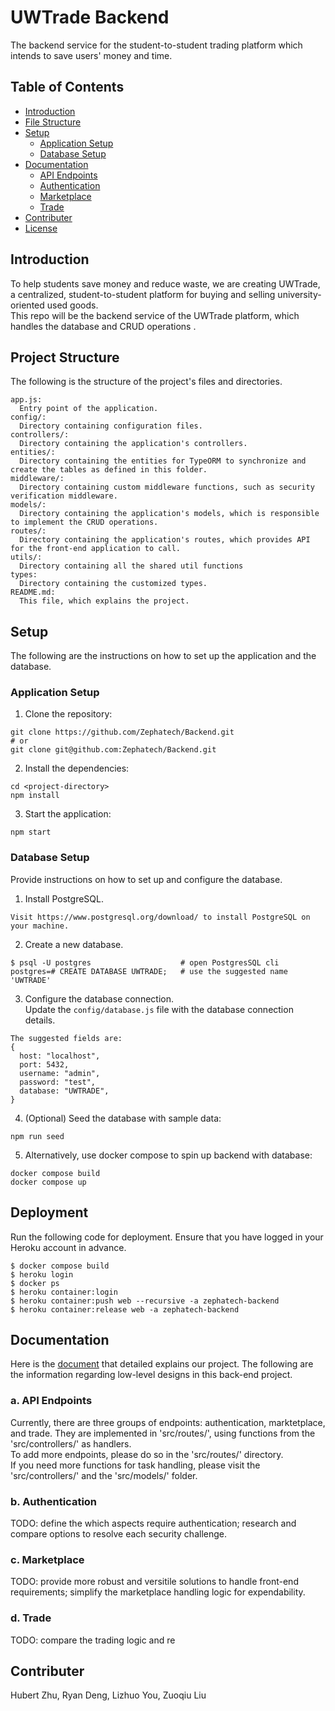 # UWTrade Backend

The backend service for the student-to-student trading platform which intends to save users' money and time.

## Table of Contents

- [Introduction](#introduction)
- [File Structure](#file-structure)
- [Setup](#setup)
  - [Application Setup](#application-setup)
  - [Database Setup](#database-setup)
- [Documentation](#documentation)
  - [API Endpoints](#api-endpoints)
  - [Authentication](#authentication)
  - [Marketplace](#marketplace)
  - [Trade](#trade)
- [Contributer](#contributer)
- [License](#license)

## Introduction

To help students save money and reduce waste, we are creating UWTrade, a centralized, student-to-student platform for buying and selling university-oriented used goods. \
This repo will be the backend service of the UWTrade platform, which handles the database and CRUD operations .

## Project Structure

The following is the structure of the project's files and directories.

```
app.js:
  Entry point of the application.
config/:
  Directory containing configuration files.
controllers/:
  Directory containing the application's controllers.
entities/:
  Directory containing the entities for TypeORM to synchronize and create the tables as defined in this folder.
middleware/:
  Directory containing custom middleware functions, such as security verification middleware.
models/:
  Directory containing the application's models, which is responsible to implement the CRUD operations.
routes/:
  Directory containing the application's routes, which provides API for the front-end application to call.
utils/:
  Directory containing all the shared util functions
types:
  Directory containing the customized types.
README.md:
  This file, which explains the project.
```

## Setup

The following are the instructions on how to set up the application and the database.

### Application Setup

1. Clone the repository:

```
git clone https://github.com/Zephatech/Backend.git
# or
git clone git@github.com:Zephatech/Backend.git
```

2. Install the dependencies:

```
cd <project-directory>
npm install
```

3. Start the application:

```
npm start
```

### Database Setup

Provide instructions on how to set up and configure the database.

1. Install PostgreSQL.

```
Visit https://www.postgresql.org/download/ to install PostgreSQL on your machine.
```

2. Create a new database.

```
$ psql -U postgres                    # open PostgresSQL cli
postgres=# CREATE DATABASE UWTRADE;   # use the suggested name 'UWTRADE'
```

3. Configure the database connection. \
   Update the `config/database.js` file with the database connection details.

```
The suggested fields are:
{
  host: "localhost",
  port: 5432,
  username: "admin",
  password: "test",
  database: "UWTRADE",
}
```

4. (Optional) Seed the database with sample data:

```
npm run seed
```

5. Alternatively, use docker compose to spin up backend with database:

```
docker compose build
docker compose up
```

## Deployment

Run the following code for deployment. Ensure that you have logged in your Heroku account in advance.

```
$ docker compose build
$ heroku login
$ docker ps
$ heroku container:login
$ heroku container:push web --recursive -a zephatech-backend
$ heroku container:release web -a zephatech-backend
```

## Documentation

Here is the [document](https://docs.google.com/document/d/1PB7UbdsNjgnukX7bS5LFWs7b6LLI4LPXU7PcPP-Y-gA/edit) that detailed explains our project.
The following are the information regarding low-level designs in this back-end project.

### a. API Endpoints

Currently, there are three groups of endpoints: authentication, marktetplace, and trade. They are implemented in 'src/routes/', using functions from the 'src/controllers/' as handlers.\
To add more endpoints, please do so in the 'src/routes/' directory. \
If you need more functions for task handling, please visit the 'src/controllers/' and the 'src/models/' folder.

### b. Authentication

TODO: define the which aspects require authentication; research and compare options to resolve each security challenge.

### c. Marketplace

TODO: provide more robust and versitile solutions to handle front-end requirements; simplify the marketplace handling logic for expendability.

### d. Trade

TODO: compare the trading logic and re

## Contributer

Hubert Zhu,
Ryan Deng,
Lizhuo You,
Zuoqiu Liu
